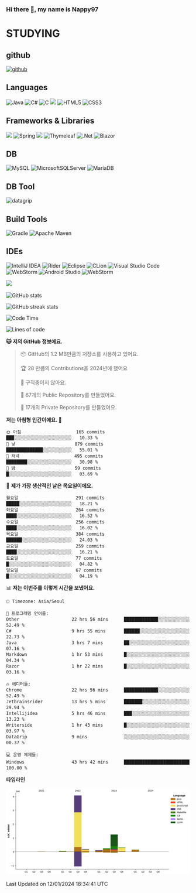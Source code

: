 ### Hi there 👋, my name is Nappy97

# STUDYING
## github
[<img src='https://cdn.jsdelivr.net/npm/simple-icons@3.0.1/icons/github.svg' alt='github' height='40'>](https://github.com/Nappy97)  

## Languages
![Java](https://img.shields.io/badge/java-%23ED8B00.svg?style=for-the-badge&logo=openjdk&logoColor=white) ![C#](https://img.shields.io/badge/c%23-%23239120.svg?style=for-the-badge&logo=c-sharp&logoColor=white) ![C](https://img.shields.io/badge/c-%2300599C.svg?style=for-the-badge&logo=c&logoColor=white) <img src="https://img.shields.io/badge/javascript-F7DF1E?style=for-the-badge&logo=javascript&logoColor=black"> ![HTML5](https://img.shields.io/badge/html5-%23E34F26.svg?style=for-the-badge&logo=html5&logoColor=white) ![CSS3](https://img.shields.io/badge/css3-%231572B6.svg?style=for-the-badge&logo=css3&logoColor=white)

## Frameworks & Libraries
<img src="https://img.shields.io/badge/bootstrap-7952B3?style=for-the-badge&logo=bootstrap&logoColor=white"> ![Spring](https://img.shields.io/badge/spring-%236DB33F.svg?style=for-the-badge&logo=spring&logoColor=white) <img src="https://img.shields.io/badge/jQuery-0769AD?style=for-the-badge&logo=jquery&logoColor=white"> ![Thymeleaf](https://img.shields.io/badge/Thymeleaf-%23005C0F.svg?style=for-the-badge&logo=Thymeleaf&logoColor=white) ![.Net](https://img.shields.io/badge/.NET-5C2D91?style=for-the-badge&logo=.net&logoColor=white) ![Blazor](https://img.shields.io/badge/blazor-%235C2D91.svg?style=for-the-badge&logo=blazor&logoColor=white)

## DB
![MySQL](https://img.shields.io/badge/mysql-%2300f.svg?style=for-the-badge&logo=mysql&logoColor=white) ![MicrosoftSQLServer](https://img.shields.io/badge/Microsoft%20SQL%20Server-CC2927?style=for-the-badge&logo=microsoft%20sql%20server&logoColor=white) ![MariaDB](https://img.shields.io/badge/MariaDB-003545?style=for-the-badge&logo=mariadb&logoColor=white)

## DB Tool
![datagrip](https://img.shields.io/badge/datagrip-9681EB?style=flat&logo=datagrip)

## Build Tools
![Gradle](https://img.shields.io/badge/Gradle-02303A.svg?style=for-the-badge&logo=Gradle&logoColor=white) ![Apache Maven](https://img.shields.io/badge/Apache%20Maven-C71A36?style=for-the-badge&logo=Apache%20Maven&logoColor=white)

## IDEs
![IntelliJ IDEA](https://img.shields.io/badge/IntelliJIDEA-000000.svg?style=for-the-badge&logo=intellij-idea&logoColor=white) ![Rider](https://img.shields.io/badge/Rider-000000.svg?style=for-the-badge&logo=Rider&logoColor=white&color=black&labelColor=crimson) ![Eclipse](https://img.shields.io/badge/Eclipse-FE7A16.svg?style=for-the-badge&logo=Eclipse&logoColor=white) ![CLion](https://img.shields.io/badge/CLion-black?style=for-the-badge&logo=clion&logoColor=white) ![Visual Studio Code](https://img.shields.io/badge/Visual%20Studio%20Code-0078d7.svg?style=for-the-badge&logo=visual-studio-code&logoColor=white) ![WebStorm](https://img.shields.io/badge/webstorm-143?style=for-the-badge&logo=webstorm&logoColor=white&color=black) ![Android Studio](https://img.shields.io/badge/Android%20Studio-3DDC84.svg?style=for-the-badge&logo=android-studio&logoColor=white) ![WebStorm](https://img.shields.io/badge/webstorm-143?style=for-the-badge&logo=webstorm&logoColor=white&color=black)

<div>
  <img  src="https://github-readme-stats.vercel.app/api/top-langs/?username=Nappy97&langs_count=8&exclude_repo=Example-deep-learning-from-scratch&layout=compact&line_height=24&hide_border=true&title_color=d88e82&card_width=280">
<div>
  
![GitHub stats](https://github-readme-stats.vercel.app/api?username=Nappy97&show_icons=true)  

![GitHub streak stats](https://github-readme-streak-stats.herokuapp.com/?user=Nappy97)  

<!--START_SECTION:waka-->
![Code Time](http://img.shields.io/badge/Code%20Time-1%2C354%20hrs%2053%20mins-blue)

![Lines of code](https://img.shields.io/badge/%EC%A0%80%EB%8A%94%20%EC%97%AC%ED%83%9C%EA%B9%8C%EC%A7%80%20-6.4%20million%20%EC%A4%84%EC%9D%98%20%EC%BD%94%EB%93%9C%EB%A5%BC%20%EC%9E%91%EC%84%B1%ED%96%88%EC%96%B4%EC%9A%94.-blue)

**🐱 저의 GitHub 정보에요.** 

> 📦 GitHub의 1.2 MB만큼의 저장소를 사용하고 있어요. 
 > 
> 🏆 28 만큼의 Contributions을 2024년에 했어요
 > 
> 🚫 구직중이지 않아요.
 > 
> 📜 67개의 Public Repository를 만들었어요. 
 > 
> 🔑 17개의 Private Repository를 만들었어요. 
 > 
**저는 아침형 인간이에요. 🐤** 

```text
🌞 아침                     165 commits         ███░░░░░░░░░░░░░░░░░░░░░░   10.33 % 
🌆 낮　                     879 commits         ██████████████░░░░░░░░░░░   55.01 % 
🌃 저녁                     495 commits         ████████░░░░░░░░░░░░░░░░░   30.98 % 
🌙 밤　                     59 commits          █░░░░░░░░░░░░░░░░░░░░░░░░   03.69 % 
```
📅 **제가 가장 생산적인 날은 목요일이에요.** 

```text
월요일                      291 commits         █████░░░░░░░░░░░░░░░░░░░░   18.21 % 
화요일                      264 commits         ████░░░░░░░░░░░░░░░░░░░░░   16.52 % 
수요일                      256 commits         ████░░░░░░░░░░░░░░░░░░░░░   16.02 % 
목요일                      384 commits         ██████░░░░░░░░░░░░░░░░░░░   24.03 % 
금요일                      259 commits         ████░░░░░░░░░░░░░░░░░░░░░   16.21 % 
토요일                      77 commits          █░░░░░░░░░░░░░░░░░░░░░░░░   04.82 % 
일요일                      67 commits          █░░░░░░░░░░░░░░░░░░░░░░░░   04.19 % 
```


📊 **저는 이번주를 이렇게 시간을 보냈어요.** 

```text
🕑︎ Timezone: Asia/Seoul

💬 프로그래밍 언어들: 
Other                    22 hrs 56 mins      █████████████░░░░░░░░░░░░   52.49 % 
C#                       9 hrs 55 mins       ██████░░░░░░░░░░░░░░░░░░░   22.73 % 
Java                     3 hrs 7 mins        ██░░░░░░░░░░░░░░░░░░░░░░░   07.16 % 
Markdown                 1 hr 53 mins        █░░░░░░░░░░░░░░░░░░░░░░░░   04.34 % 
Razor                    1 hr 22 mins        █░░░░░░░░░░░░░░░░░░░░░░░░   03.16 % 

🔥 에디터들: 
Chrome                   22 hrs 56 mins      █████████████░░░░░░░░░░░░   52.49 % 
Jetbrainsrider           13 hrs 5 mins       ███████░░░░░░░░░░░░░░░░░░   29.94 % 
Intellijidea             5 hrs 46 mins       ███░░░░░░░░░░░░░░░░░░░░░░   13.23 % 
Writerside               1 hr 43 mins        █░░░░░░░░░░░░░░░░░░░░░░░░   03.97 % 
DataGrip                 9 mins              ░░░░░░░░░░░░░░░░░░░░░░░░░   00.37 % 

💻 운영 체제들: 
Windows                  43 hrs 42 mins      █████████████████████████   100.00 % 
```

**타임라인**

![Lines of Code chart](https://raw.githubusercontent.com/Nappy97/Nappy97/main/assets/bar_graph.png)


 Last Updated on 12/01/2024 18:34:41 UTC
<!--END_SECTION:waka-->

